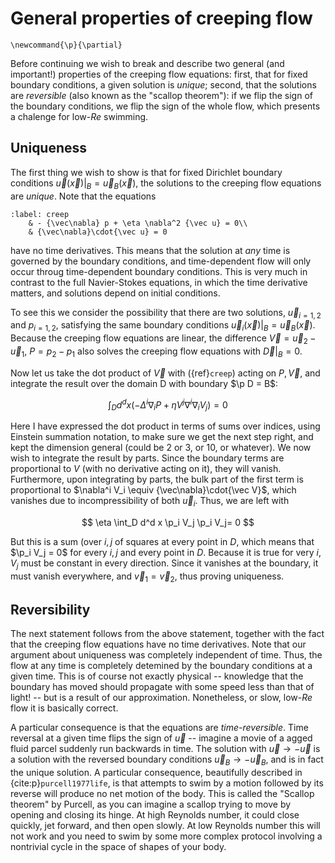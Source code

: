 # General properties of creeping flow

```{math}
\newcommand{\p}{\partial}
```

Before continuing we wish to break and describe two general (and important!) 
properties of the creeping flow equations: first, that for fixed boundary 
conditions, a given solution is *unique*; second, that the solutions
are *reversible* (also known as the "scallop theorem"): if we flip the
sign of the boundary conditions, we flip the sign of the whole flow,
which presents a chalenge for low-$Re$ swimming.

## Uniqueness

The first thing we wish to show is that for fixed Dirichlet boundary conditions
${\vec u}({\vec x})\Big|_B = {\vec u}_B({\vec x})$, the solutions to the
creeping flow equations are *unique*. Note that the equations

```{math}
:label: creep
	& - {\vec\nabla} p + \eta \nabla^2 {\vec u} = 0\\
	& {\vec\nabla}\cdot{\vec u} = 0
```

have no time derivatives. This means that the solution at *any* time is
governed by the boundary conditions, and time-dependent flow will
only occur throug time-dependent boundary conditions. This is very much 
in contrast to the full Navier-Stokes equations, in which the time
derivative matters, and solutions depend on initial conditions.

To see this we consider the possibility that there are two solutions,
${\vec u}_{i=1,2}$ and $p_{i=1,2}$, satisfying the same boundary 
conditions ${\vec u}_i({\vec x})\Big|_B = {\vec u}_B({\vec x})$. 
Because the creeping flow equations are linear, the difference 
${\vec V} = {\vec u}_2 - {\vec u}_1$, $P = p_2 - p_1$ 
also solves the creeping flow equations with ${\vec D}\Big|_B = 0$.

Now let us take the dot product of ${\vec V}$ with ({ref}`creep`)
acting on $P,{\vec V}$, and integrate the result over the domain D
with boundary $\p D = B$:

$$
	\int_D d^d x \left(- \Delta^i \nabla_i P + \eta V^j \nabla^i \nabla_i V_j\right) = 0
$$

Here I have expressed the dot product in terms of sums over indices, using Einstein summation notation,
to make sure we get the next step right, and kept the dimension general (could be 2 or 3, or 10, or whatever). 
We now wish to integrate the result by parts. Since the
boundary terms are proportional to $V$ (with no derivative acting on it), they will vanish.
Furthermore, upon integrating by parts, the bulk part of the first term is proportional to
$\nabla^i V_i \equiv {\vec\nabla}\cdot{\vec V}$, which vanishes due to incompressibility of 
both ${\vec u}_i$. Thus, we are left with

$$
	\eta \int_D d^d x \p_i V_j \p_i V_j= 0
$$

But this is a sum (over $i,j$ of squares at every point in $D$, which means that $\p_i V_j = 0$
for every $i,j$ and every point in $D$. Because it is true for very $i$, $V_j$ must be constant
in every direction. Since it vanishes at the boundary, it must vanish everywhere, and
${\vec v}_1 = {\vec v}_2$, thus proving uniqueness.

## Reversibility

The next statement follows from the above statement, together with the fact that the creeping flow
equations have no time derivatives. Note that our argument about uniqueness was completely independent
of time. Thus, the flow at any time is completely detemined by the boundary conditions at a given time.
This is of course not exactly physical -- knowledge that the boundary has moved should propagate with
some speed less than that of light! -- but is a result of our approximation. Nonetheless, or slow, low-$Re$ flow it
is basically correct. 

A particular consequence is that the equations are *time-reversible*. Time reversal at a given time 
flips the sign of ${\vec u}$ -- imagine a movie of a agged fluid parcel suddenly run backwards in time.
The solution with ${\vec u} \to - {\vec u}$ is a solution with the reversed boundary conditions 
${\vec u}_B \to - {\vec u}_B$, and is in fact the unique solution. A particular consequence, beautifully described
in {cite:p}`purcell1977life`, is that attempts to swim by a motion followed by its reverse will produce no net
motion of the body. This is called the "Scallop theorem" by Purcell, as you can imagine a scallop trying to
move by opening and closing its hinge. At high Reynolds number, it could close quickly, jet forward, and then
open slowly. At low Reynolds number this will not work and you need to swim by some more complex protocol
involving a nontrivial cycle in the space of shapes of your body.

